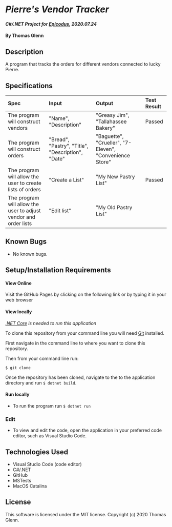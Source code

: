 # _Pierre's Vendor Tracker_

#### _C#/.NET Project for [Epicodus](https://www.epicodus.com/), 2020.07.24_

#### By **Thomas Glenn**

## Description
A program that tracks the orders for different vendors connected to lucky Pierre. 

## Specifications
| Spec | Input | Output | Test Result |
|:--------- |:--------- |:-------- |:---------|
| The program will construct vendors | "Name", "Description" | "Greasy Jim", "Tallahassee Bakery"| Passed |
| The program will construct orders | "Bread", "Pastry", "Title", "Description", "Date" | "Baguette", "Crueller", "7-Eleven", "Convenience Store" |
| The program will allow the user to create lists of orders | "Create a List" | "My New Pastry List" | Passed |
| The program will allow the user to adjust vendor and order lists | "Edit list" | "My Old Pastry List" | 

## Known Bugs
* No known bugs.   

## Setup/Installation Requirements
#### View Online
Visit the GitHub Pages by clicking on the following link or by typing it in your web browser <url>

#### View locally

*[.NET Core](https://dotnet.microsoft.com/download/dotnet-core/2.2) is needed to run this application*

To clone this repository from your command line you will need [Git](https://git-scm.com/) installed. 

First navigate in the command line to where you want to clone this repository. 

Then from your command line run:

`$ git clone `

Once the repository has been cloned, navigate to the to the application directory and run `$ dotnet build`.

#### Run locally
* To run the program run `$ dotnet run` 

### Edit
* To view and edit the code, open the application in your preferred code editor, such as Visual Studio Code.

## Technologies Used
* Visual Studio Code (code editor)
* C#/.NET
* GitHub
* MSTests
* MacOS Catalina

## License
This software is licensed under the MIT license. Copyright (c) 2020 Thomas Glenn.